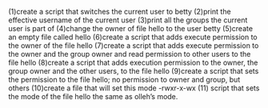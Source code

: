 (1)create a script that switches the current user to betty
(2)print the effective username of the current user
(3)print all the groups the current user is part of
(4)change the owner of file hello to the user betty
(5)create an empty file called hello
(6)create a script that adds execute permission to the owner of the file hello
(7)create a script that adds execute permission to the owner and the group owner and read permission to other users to the file hello
(8)create a script that adds execution permission to the owner, the group owner and the other users, to the file hello
(9)create a script that sets the permission to the file hello; no permission to owner and group, but others
(10)create a file that will set this mode -rwxr-x-wx
(11) script that sets the mode of the file hello the same as olleh’s mode.
 
